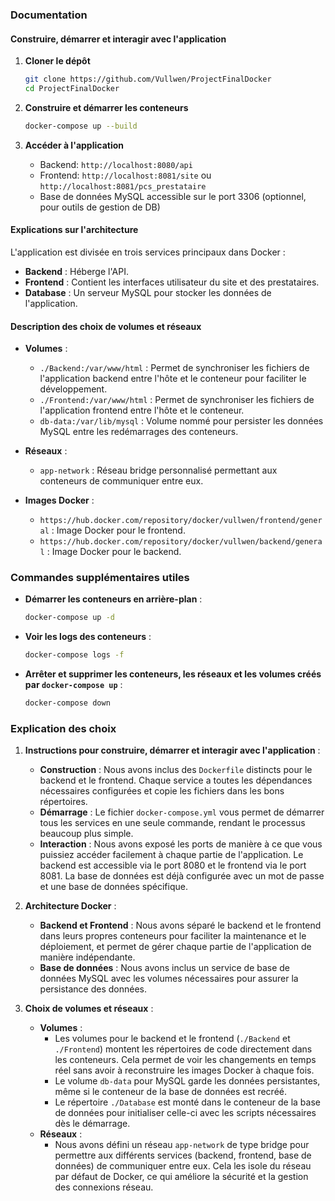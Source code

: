 ### Documentation

#### Construire, démarrer et interagir avec l'application

1. **Cloner le dépôt**
    ```sh
    git clone https://github.com/Vullwen/ProjectFinalDocker
    cd ProjectFinalDocker
    ```

2. **Construire et démarrer les conteneurs**
    ```sh
    docker-compose up --build
    ```

3. **Accéder à l'application**
    - Backend: `http://localhost:8080/api`
    - Frontend: `http://localhost:8081/site` ou `http://localhost:8081/pcs_prestataire`
    - Base de données MySQL accessible sur le port 3306 (optionnel, pour outils de gestion de DB)

#### Explications sur l'architecture

L'application est divisée en trois services principaux dans Docker :
- **Backend** : Héberge l'API.
- **Frontend** : Contient les interfaces utilisateur du site et des prestataires.
- **Database** : Un serveur MySQL pour stocker les données de l'application.

#### Description des choix de volumes et réseaux

- **Volumes** :
    - `./Backend:/var/www/html` : Permet de synchroniser les fichiers de l'application backend entre l'hôte et le conteneur pour faciliter le développement.
    - `./Frontend:/var/www/html` : Permet de synchroniser les fichiers de l'application frontend entre l'hôte et le conteneur.
    - `db-data:/var/lib/mysql` : Volume nommé pour persister les données MySQL entre les redémarrages des conteneurs.

- **Réseaux** :
    - `app-network` : Réseau bridge personnalisé permettant aux conteneurs de communiquer entre eux.

- **Images Docker** :
    - `https://hub.docker.com/repository/docker/vullwen/frontend/general` : Image Docker pour le frontend.
    - `https://hub.docker.com/repository/docker/vullwen/backend/general` : Image Docker pour le backend.

### Commandes supplémentaires utiles

- **Démarrer les conteneurs en arrière-plan** :
    ```sh
    docker-compose up -d
    ```

- **Voir les logs des conteneurs** :
    ```sh
    docker-compose logs -f
    ```

- **Arrêter et supprimer les conteneurs, les réseaux et les volumes créés par `docker-compose up`** :
    ```sh
    docker-compose down
    ```

### Explication des choix

1. **Instructions pour construire, démarrer et interagir avec l'application** :
   - **Construction** : Nous avons inclus des `Dockerfile` distincts pour le backend et le frontend. Chaque service a toutes les dépendances nécessaires configurées et copie les fichiers dans les bons répertoires.
   - **Démarrage** : Le fichier `docker-compose.yml` vous permet de démarrer tous les services en une seule commande, rendant le processus beaucoup plus simple.
   - **Interaction** : Nous avons exposé les ports de manière à ce que vous puissiez accéder facilement à chaque partie de l'application. Le backend est accessible via le port 8080 et le frontend via le port 8081. La base de données est déjà configurée avec un mot de passe et une base de données spécifique.

2. **Architecture Docker** :
   - **Backend et Frontend** : Nous avons séparé le backend et le frontend dans leurs propres conteneurs pour faciliter la maintenance et le déploiement, et permet de gérer chaque partie de l'application de manière indépendante.
   - **Base de données** : Nous avons inclus un service de base de données MySQL avec les volumes nécessaires pour assurer la persistance des données.

3. **Choix de volumes et réseaux** :
   - **Volumes** :
     - Les volumes pour le backend et le frontend (`./Backend` et `./Frontend`) montent les répertoires de code directement dans les conteneurs. Cela permet de voir les changements en temps réel sans avoir à reconstruire les images Docker à chaque fois.
     - Le volume `db-data` pour MySQL garde les données persistantes, même si le conteneur de la base de données est recréé.
     - Le répertoire `./Database` est monté dans le conteneur de la base de données pour initialiser celle-ci avec les scripts nécessaires dès le démarrage.
   - **Réseaux** :
     - Nous avons défini un réseau `app-network` de type bridge pour permettre aux différents services (backend, frontend, base de données) de communiquer entre eux. Cela les isole du réseau par défaut de Docker, ce qui améliore la sécurité et la gestion des connexions réseau.
